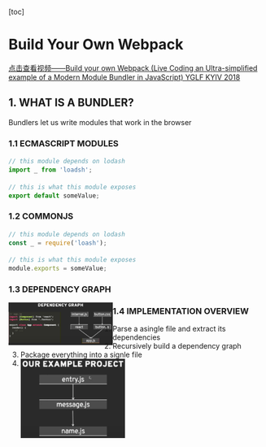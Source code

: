 [toc]

# Build Your Own Webpack

[点击查看视频——Build your own Webpack (Live Coding an Ultra-simplified example of a Modern Module Bundler in JavaScript)
YGLF KYIV 2018](https://www.youtube.com/watch?v=Gc9-7PBqOC8)

## 1. WHAT IS A BUNDLER?
Bundlers let us write modules that work in the browser

### 1.1 ECMASCRIPT MODULES
```js
// this module depends on lodash
import _ from 'loadsh';

// this is what this module exposes
export default someValue;
```

### 1.2 COMMONJS
```js
// this module depends on lodash
const _ = require('loash');

// this is what this module exposes
module.exports = someValue;
```

### 1.3 DEPENDENCY GRAPH

<img src="./img/dependency-graph.png" alt="image-20210705222959999" style="zoom:20%;" align="left"/>

###  1.4 IMPLEMENTATION OVERVIEW

1. Parse a asingle file and extract its dependencies
2. Recursively build a dependency graph
3. Package everything into a signle file
4. <img src="./img/our-example-project.png" alt="image-20210705224023719" style="zoom:20%;" align="left"/>
